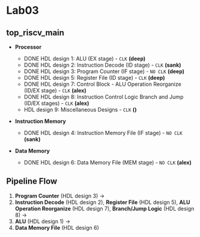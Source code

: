 # Lab03

## top_riscv_main
- **Processor**
  - DONE HDL design 1: ALU (EX stage) - `CLK` __(deep)__
  - DONE HDL design 2: Instruction Decode (ID stage) - `CLK` __(sank)__
  - DONE HDL design 3: Program Counter (IF stage) - `NO CLK` __(deep)__
  - DONE HDL design 5: Register File (ID stage) - `CLK` __(deep)__
  - DONE HDL design 7: Control Block - ALU Operation Reorganize (ID/EX stage) - `CLK`  __(alex)__
  - DONE HDL design 8: Instruction Control Logic Branch and Jump (ID/EX stages) - `CLK` __(alex)__
  - HDL design 9: Miscellaneous Designs - `CLK` __()__

- **Instruction Memory**
  - DONE HDL design 4: Instruction Memory File (IF stage) - `NO CLK` __(sank)__

- **Data Memory**
  - DONE HDL design 6: Data Memory File (MEM stage) - `NO CLK` __(alex)__

## Pipeline Flow
1. **Program Counter** (HDL design 3) → 
2. **Instruction Decode** (HDL design 2), **Register File** (HDL design 5), **ALU Operation Reorganize** (HDL design 7), **Branch/Jump Logic** (HDL design 8) → 
3. **ALU** (HDL design 1) → 
4. **Data Memory File** (HDL design 6)